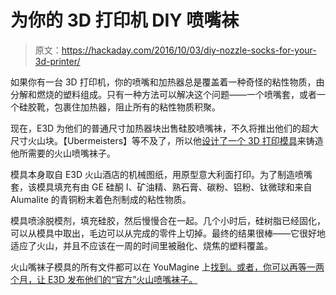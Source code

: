 # 为你的 3D 打印机 DIY 喷嘴袜

> 原文：<https://hackaday.com/2016/10/03/diy-nozzle-socks-for-your-3d-printer/>

如果你有一台 3D 打印机，你的喷嘴和加热器总是覆盖着一种奇怪的粘性物质，由分解和燃烧的塑料组成。只有一种方法可以解决这个问题——一个喷嘴套，或者一个硅胶靴，包裹住加热器，阻止所有的粘性物质积聚。

现在，E3D 为他们的普通尺寸加热器块出售硅胶喷嘴袜，不久将推出他们的超大尺寸火山块。【Ubermeisters】等不及了，所以他[设计了一个 3D 打印模具](http://imgur.com/gallery/vHDmL)来铸造他所需要的火山喷嘴袜子。

模具本身取自 E3D 火山酒店的机械图纸，用原型意大利面打印。为了制造喷嘴套，该模具填充有由 GE 硅酮 I、矿油精、熟石膏、碳粉、铝粉、钛微球和来自 Alumalite 的青铜粉末着色剂制成的粘性物质。

模具喷涂脱模剂，填充硅胶，然后慢慢合在一起。几个小时后，硅树脂已经固化，可以从模具中取出，毛边可以从完成的零件上切掉。最终的结果很棒——它很好地适应了火山，并且不应该在一周的时间里被融化、烧焦的塑料覆盖。

火山嘴袜子模具的所有文件都可以在 YouMagine 上[找到。或者，你可以再等一两个月，让 E3D 发布他们的“官方”火山喷嘴袜子。](https://www.youmagine.com/designs/e3d-volcano-silicone-casting-mold)